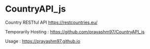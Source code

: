 # CountryAPI_js
Country RESTful API https://restcountries.eu/

Temporarily Hosting : https://github.com/prayashm97/CountryAPI_js

Usage : https://prayashm97.github.io
